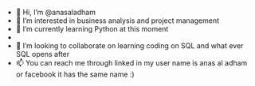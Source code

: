 - 👋 Hi, I’m @anasaladham
- 👀 I’m interested in business analysis and project management
- 🌱 I’m currently learning Python at this moment
- 
- 💞️ I’m looking to collaborate on learning coding on SQL and what ever SQL opens after
- 📫 You can reach me through linked in my user name is anas al adham or facebook it has the same name :)

<!---
anasaladham/anasaladham is a ✨ special ✨ repository because its `README.md` (this file) appears on your GitHub profile.
You can click the Preview link to take a look at your changes.
--->
